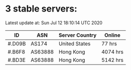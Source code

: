 # 3 stable servers:

Latest update at: Sun Jul 12 18:10:14 UTC 2020

| ID | ASN | Server Country | Online |
| -- | --- | -------------- | ------ |
| #.D09B | AS174 | United States | 77 hrs |
| #.B6F8 | AS63888 | Hong Kong | 4074 hrs |
| #.BD3E | AS63888 | Hong Kong | 5142 hrs |

